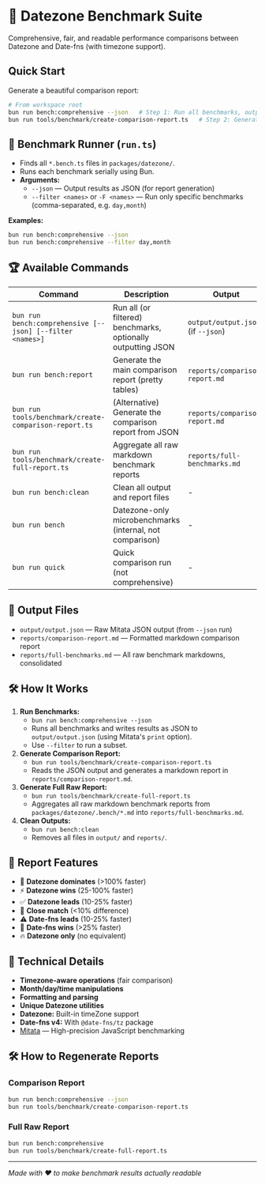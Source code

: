 # 🚀 Datezone Benchmark Suite

Comprehensive, fair, and readable performance comparisons between Datezone and Date-fns (with timezone support).

## Quick Start

Generate a beautiful comparison report:

```bash
# From workspace root
bun run bench:comprehensive --json   # Step 1: Run all benchmarks, output JSON
bun run tools/benchmark/create-comparison-report.ts   # Step 2: Generate markdown report
```

## 🏃 Benchmark Runner (`run.ts`)

- Finds all `*.bench.ts` files in `packages/datezone/`.
- Runs each benchmark serially using Bun.
- **Arguments:**
  - `--json` — Output results as JSON (for report generation)
  - `--filter <names>` or `-F <names>` — Run only specific benchmarks (comma-separated, e.g. `day,month`)

**Examples:**
```bash
bun run bench:comprehensive --json
bun run bench:comprehensive --filter day,month
```

## 🏆 Available Commands

| Command | Description | Output |
|---------|-------------|--------|
| `bun run bench:comprehensive [--json] [--filter <names>]` | Run all (or filtered) benchmarks, optionally outputting JSON | `output/output.json` (if `--json`)
| `bun run bench:report` | Generate the main comparison report (pretty tables) | `reports/comparison-report.md` |
| `bun run tools/benchmark/create-comparison-report.ts` | (Alternative) Generate the comparison report from JSON | `reports/comparison-report.md` |
| `bun run tools/benchmark/create-full-report.ts` | Aggregate all raw markdown benchmark reports | `reports/full-benchmarks.md` |
| `bun run bench:clean` | Clean all output and report files | - |
| `bun run bench` | Datezone-only microbenchmarks (internal, not comparison) | - |
| `bun run quick` | Quick comparison run (not comprehensive) | - |

## 📁 Output Files

- `output/output.json` — Raw Mitata JSON output (from `--json` run)
- `reports/comparison-report.md` — Formatted markdown comparison report
- `reports/full-benchmarks.md` — All raw benchmark markdowns, consolidated

## 🛠️ How It Works

1. **Run Benchmarks:**
   - `bun run bench:comprehensive --json`
   - Runs all benchmarks and writes results as JSON to `output/output.json` (using Mitata's `print` option).
   - Use `--filter` to run a subset.
2. **Generate Comparison Report:**
   - `bun run tools/benchmark/create-comparison-report.ts`
   - Reads the JSON output and generates a markdown report in `reports/comparison-report.md`.
3. **Generate Full Raw Report:**
   - `bun run tools/benchmark/create-full-report.ts`
   - Aggregates all raw markdown benchmark reports from `packages/datezone/.bench/*.md` into `reports/full-benchmarks.md`.
4. **Clean Outputs:**
   - `bun run bench:clean`
   - Removes all files in `output/` and `reports/`.

## 🎯 Report Features

- 🚀 **Datezone dominates** (>100% faster)
- ⚡ **Datezone wins** (25-100% faster)
- ✅ **Datezone leads** (10-25% faster)
- 🤝 **Close match** (<10% difference)
- ⚠️ **Date-fns leads** (10-25% faster)
- 🐌 **Date-fns wins** (>25% faster)
- 🔥 **Datezone only** (no equivalent)

## 🔧 Technical Details

- **Timezone-aware operations** (fair comparison)
- **Month/day/time manipulations**
- **Formatting and parsing**
- **Unique Datezone utilities**
- **Datezone:** Built-in timeZone support
- **Date-fns v4:** With `@date-fns/tz` package
- [Mitata](https://github.com/evanwashere/mitata) — High-precision JavaScript benchmarking

## 🛠️ How to Regenerate Reports

### Comparison Report
```bash
bun run bench:comprehensive --json
bun run tools/benchmark/create-comparison-report.ts
```

### Full Raw Report
```bash
bun run bench:comprehensive
bun run tools/benchmark/create-full-report.ts
```

---

*Made with ❤️ to make benchmark results actually readable*
